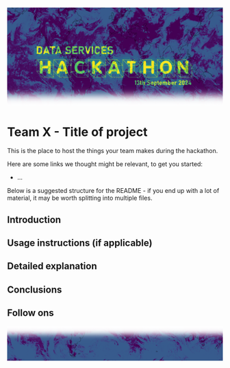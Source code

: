 ![Strip of global equirectangular cloud map in the lower ranges of matplotlib's viridis colourmap, with the text "Data Services Hackathon 13th September 2024" added in the centre, pushing the overlayed parts into the high end of the colourmap. The area under the text is cut off and fades to the white of the page](hackbanner_top.png)

# Team X - Title of project

This is the place to host the things your team makes during the hackathon.

Here are some links we thought might be relevant, to get you started:
- ...

Below is a suggested structure for the README - if you end up with a lot of material, it may be worth splitting into multiple files.

## Introduction

## Usage instructions (if applicable)

## Detailed explanation

## Conclusions

## Follow ons

![Strip of global equirectangular cloud map in the lower ranges of matplotlib's viridis colourmap, including southern latitudes up to south Brazil. The top fades to white.](hackbanner_bottom.png)
